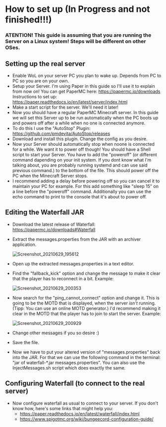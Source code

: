 # How to set up (In Progress and not finished!!!)
### ATENTION! This guide is assuming that you are running the Server on a Linux system! Steps will be different on other OSes.
## Setting up the real server
- Enable WoL on your server PC you plan to wake up. Depends from PC to PC so you are on your own.
- Setup your Server. I'm using Paper in this guide so I'll use it to explain from now on! You can get PaperMC here: https://papermc.io/downloads Instructions to set up: https://paper.readthedocs.io/en/latest/server/index.html
- Make a start script for the server. We'll need it later!
- Now you should have a regular PaperMC Minecraft server. In this guide we will set this Server up to be run automatically when the PC boots up and powers off after a while when no one is connected anymore.
- To do this I use the "AutoStop" Plugin: https://github.com/pmdevita/AutoStop/releases
- Download and install this plugin. Change the config as you desire.
- Now your Server should automatically stop when noone is connected for a while. We want it to power off though! You should have a Shell script to start your Server. You have to add the "poweroff" (or different command dapending on your init system. If you dont know what I'm talking about, you are probably running systemd and can use said previous command.) to the bottom of the file. This should power off the PC when the Minecraft Server stops.
- I recommend adding a delay before powering off so you can cancel it to maintain your PC for example. For this add something like "sleep 15" on a line before the "poweroff" command. Additionally you can use the echo command to print to the console that it's about to power off.


## Editing the Waterfall JAR
- Download the latest release of Waterfall: https://papermc.io/downloads#Waterfall
- Extract the messages.properties from the JAR with an archiver application.

   ![Screenshot_20210629_195612](https://user-images.githubusercontent.com/33175205/123845085-10d68680-d914-11eb-8d09-160bd86f9f3d.png)
   
- Open up the extracted messages.properties in a text editor. 
- Find the "fallback_kick" option and change the message to make it clear that the player has to reconnect in a bit. Example:

   ![Screenshot_20210629_200353](https://user-images.githubusercontent.com/33175205/123845997-239d8b00-d915-11eb-9e30-c80b66317e56.png)
- Now search for the "ping_cannot_connect" option and change it. This is going to be the MOTD that is displayed, when the server _isn't_ running. (Tipp: You can use an online MOTD generator.) I'd recommend making it clear in the MOTD that the player has to join to start the server. Example:

   ![Screenshot_20210629_200929](https://user-images.githubusercontent.com/33175205/123846635-eb4a7c80-d915-11eb-81d6-e96d74f1229f.png)
- Change other messages if you so desire :)
- Save the file.
- Now we have to put your altered version of "messages.properties" back into the JAR. For that we can use the following command in the terminal: "jar of waterfall-*.jar messages.properties". You can also use the InjectMessages.sh script which does exactly the same.

## Configuring Waterfall (to connect to the real server)
- Now configure waterfall as usual to connect to your server. If you don't know how, here's some links that might help you: 
  - https://paper.readthedocs.io/en/latest/waterfall/index.html
  - https://www.spigotmc.org/wiki/bungeecord-configuration-guide/
